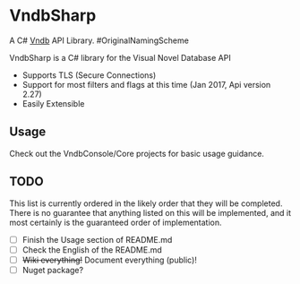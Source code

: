 # VndbSharp
A C# [Vndb](https://vndb.org/) API Library. #OriginalNamingScheme

VndbSharp is a C# library for the Visual Novel Database API
  - Supports TLS (Secure Connections)
  - Support for most filters and flags at this time (Jan 2017, Api version 2.27)
  - Easily Extensible

## Usage
Check out the VndbConsole/Core projects for basic usage guidance.

## TODO
This list is currently ordered in the likely order that they will be completed. There is no guarantee that anything listed on this will be implemented, and it most certainly is the guaranteed order of implementation.

  - [ ] Finish the Usage section of README.md
  - [ ] Check the English of the README.md
  - [ ] ~~Wiki everything!~~ Document everything (public)!
  - [ ] Nuget package?
